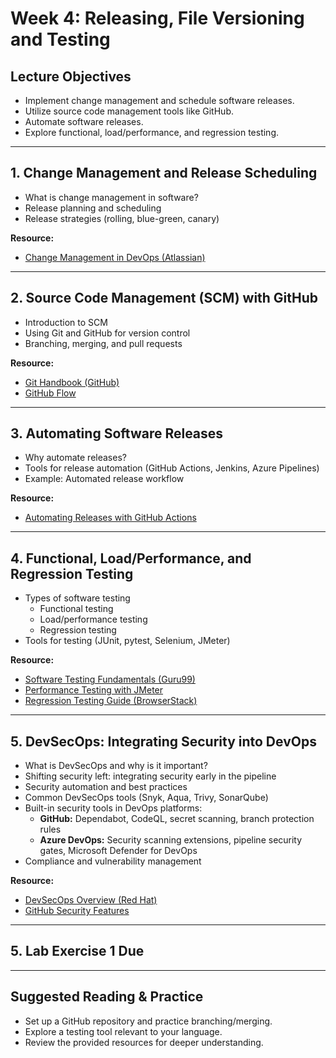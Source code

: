 # Week 4: Releasing, File Versioning and Testing

## Lecture Objectives
- Implement change management and schedule software releases.
- Utilize source code management tools like GitHub.
- Automate software releases.
- Explore functional, load/performance, and regression testing.

---

## 1. Change Management and Release Scheduling
- What is change management in software?
- Release planning and scheduling
- Release strategies (rolling, blue-green, canary)

**Resource:**  
- [Change Management in DevOps (Atlassian)](https://www.atlassian.com/it-unplugged/change-management/devops-change-management)

---

## 2. Source Code Management (SCM) with GitHub
- Introduction to SCM
- Using Git and GitHub for version control
- Branching, merging, and pull requests

**Resource:**  
- [Git Handbook (GitHub)](https://guides.github.com/introduction/git-handbook/)
- [GitHub Flow](https://docs.github.com/en/get-started/quickstart/github-flow)

---

## 3. Automating Software Releases
- Why automate releases?
- Tools for release automation (GitHub Actions, Jenkins, Azure Pipelines)
- Example: Automated release workflow

**Resource:**  
- [Automating Releases with GitHub Actions](https://docs.github.com/en/actions/publishing-packages/publishing-nodejs-packages)

---

## 4. Functional, Load/Performance, and Regression Testing
- Types of software testing
  - Functional testing
  - Load/performance testing
  - Regression testing
- Tools for testing (JUnit, pytest, Selenium, JMeter)

**Resource:**  
- [Software Testing Fundamentals (Guru99)](https://www.guru99.com/software-testing.html)
- [Performance Testing with JMeter](https://jmeter.apache.org/usermanual/get-started.html)
- [Regression Testing Guide (BrowserStack)](https://www.browserstack.com/guide/regression-testing)

---

## 5. DevSecOps: Integrating Security into DevOps
- What is DevSecOps and why is it important?
- Shifting security left: integrating security early in the pipeline
- Security automation and best practices
- Common DevSecOps tools (Snyk, Aqua, Trivy, SonarQube)
- Built-in security tools in DevOps platforms:
  - **GitHub:** Dependabot, CodeQL, secret scanning, branch protection rules
  - **Azure DevOps:** Security scanning extensions, pipeline security gates, Microsoft Defender for DevOps
- Compliance and vulnerability management

**Resource:**
- [DevSecOps Overview (Red Hat)](https://www.redhat.com/en/topics/devops/what-is-devsecops)
- [GitHub Security Features](https://docs.github.com/en/code-security)

---

## 5. Lab Exercise 1 Due

---

## Suggested Reading & Practice
- Set up a GitHub repository and practice branching/merging.
- Explore a testing tool relevant to your language.
- Review the provided resources for deeper understanding.
